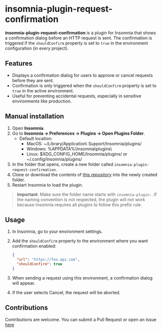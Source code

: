 # insomnia-plugin-request-confirmation

**insomnia-plugin-request-confirmation** is a plugin for Insomnia that shows a confirmation dialog before an HTTP request is sent. The confirmation is triggered if the `shouldConfirm` property is set to `true` in the environment configuration (in every project).

## Features

- Displays a confirmation dialog for users to approve or cancel requests before they are sent.
- Confirmation is only triggered when the `shouldConfirm` property is set to `true` in the active environment.
- Useful for preventing accidental requests, especially in sensitive environments like production.

## Manual installation

1. Open **Insomnia**.
2. Go to **Insomnia → Preferences → Plugins → Open Plugins Folder**.
   - Default location:
     - MacOS: ~/Library/Application\ Support/Insomnia/plugins/
     - Windows: %APPDATA%\Insomnia\plugins\
     - Linux: $XDG_CONFIG_HOME/Insomnia/plugins/ or ~/.config/Insomnia/plugins/
3. In the folder that opens, create a new folder called `insomnia-plugin-request-confirmation`.
4. Clone or download the contents of [this repository](https://github.com/lmarello/insomnia-plugin-request-confirmation) into the newly created folder.
5. Restart Insomnia to load the plugin.

> **Important**: Make sure the folder name starts with `insomnia-plugin-`. If the naming convention is not respected, the plugin will not work because Insomnia requires all plugins to follow this prefix rule.

## Usage

1. In Insomnia, go to your environment settings.
2. Add the `shouldConfirm` property to the environment where you want confirmation enabled:

   ```json
   {
     "url": "https://foo.api.com",
     "shouldConfirm": true
   }
   ```

3. When sending a request using this environment, a confirmation dialog will appear.
4. If the user selects Cancel, the request will be aborted.

## Contributions

Contributions are welcome. You can submit a Pull Request or open an Issue [here](https://github.com/lmarello/insomnia-plugin-confirmation-for-prod/issues)
